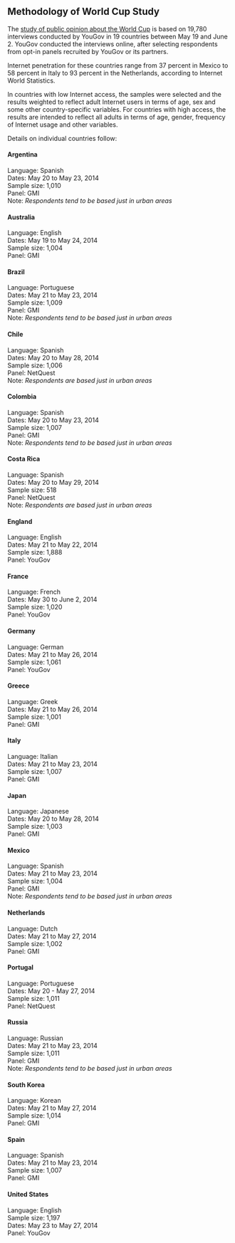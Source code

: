 ## Methodology of World Cup Study

The [study of public opinion about the World Cup](http://www.nytimes.com/2014/06/11/upshot/11up-cup.html) is based on 19,780 interviews conducted by YouGov in 19 countries between May 19 and June 2. YouGov conducted the interviews online, after selecting respondents from opt-in panels recruited by YouGov or its partners.

Internet penetration for these countries range from 37 percent in Mexico to 58 percent in Italy to 93 percent in the Netherlands, according to Internet World Statistics.

In countries with low Internet access, the samples were selected and the results weighted to reflect adult Internet users in terms of age, sex and some other country-specific variables. For countries with high access, the results are intended to reflect all adults in terms of age, gender, frequency of Internet usage and other variables.

Details on individual countries follow:

#### Argentina
Language: Spanish  
Dates: May 20 to May 23, 2014  
Sample size: 1,010  
Panel: GMI  
Note: *Respondents tend to be based just in urban areas*

#### Australia
Language: English  
Dates: May 19 to May 24, 2014  
Sample size: 1,004  
Panel: GMI  

#### Brazil
Language: Portuguese  
Dates: May 21 to May 23, 2014  
Sample size: 1,009  
Panel: GMI  
Note: *Respondents tend to be based just in urban areas*

#### Chile
Language: Spanish  
Dates: May 20 to May 28, 2014  
Sample size: 1,006  
Panel: NetQuest  
Note: *Respondents are based just in urban areas*

#### Colombia
Language: Spanish  
Dates: May 20 to May 23, 2014  
Sample size: 1,007  
Panel: GMI  
Note: *Respondents tend to be based just in urban areas*

#### Costa Rica
Language: Spanish  
Dates: May 20 to May 29, 2014  
Sample size: 518  
Panel: NetQuest  
Note: *Respondents are based just in urban areas*

#### England
Language: English  
Dates: May 21 to May 22, 2014  
Sample size: 1,888  
Panel: YouGov  

#### France
Language: French  
Dates: May 30 to June 2, 2014  
Sample size: 1,020  
Panel: YouGov  

#### Germany
Language: German  
Dates: May 21 to May 26, 2014  
Sample size: 1,061  
Panel: YouGov  

#### Greece
Language: Greek  
Dates: May 21 to May 26, 2014  
Sample size: 1,001  
Panel: GMI  

#### Italy
Language: Italian  
Dates: May 21 to May 23, 2014  
Sample size: 1,007  
Panel: GMI  

#### Japan
Language: Japanese  
Dates: May 20 to May 28, 2014  
Sample size: 1,003  
Panel: GMI  

#### Mexico
Language: Spanish  
Dates: May 21 to May 23, 2014  
Sample size: 1,004  
Panel: GMI  
Note: *Respondents tend to be based just in urban areas*

#### Netherlands
Language: Dutch  
Dates: May 21 to May 27, 2014  
Sample size: 1,002  
Panel: GMI  

#### Portugal
Language: Portuguese  
Dates: May 20 - May 27, 2014  
Sample size: 1,011  
Panel: NetQuest  

#### Russia
Language: Russian  
Dates: May 21 to May 23, 2014  
Sample size: 1,011  
Panel: GMI  
Note: *Respondents tend to be based just in urban areas*

#### South Korea
Language: Korean  
Dates: May 21 to May 27, 2014  
Sample size: 1,014  
Panel: GMI  

#### Spain
Language: Spanish  
Dates: May 21 to May 23, 2014  
Sample size: 1,007  
Panel: GMI  

#### United States
Language: English  
Sample size: 1,197  
Dates: May 23 to May 27, 2014  
Panel: YouGov    